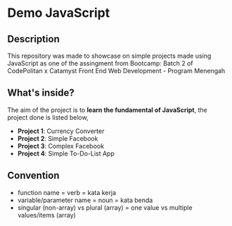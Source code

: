 # Demo JavaScript

## Description

This repository was made to showcase on simple projects made using JavaScript as one of the assingment from Bootcamp: Batch 2 of CodePolitan x Catamyst Front End Web Development - Program Menengah

## What's inside?

The aim of the project is to **learn the fundamental of JavaScript**, the project done is listed below,

- **Project 1**: Currency Converter
- **Project 2**: Simple Facebook
- **Project 3**: Complex Facebook
- **Project 4**: Simple To-Do-List App

## Convention

- function name = verb = kata kerja
- variable/parameter name = noun = kata benda
- singular (non-array) vs plural (array) = one value vs multiple values/items (array)
